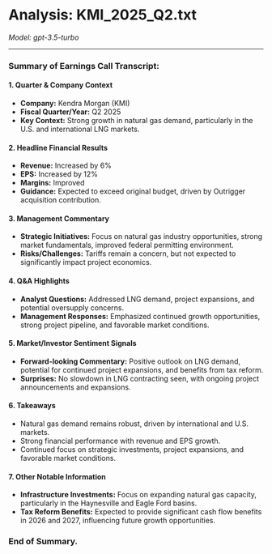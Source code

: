 # Analysis: KMI_2025_Q2.txt

*Model: gpt-3.5-turbo*

---

### Summary of Earnings Call Transcript:

#### 1. **Quarter & Company Context**
- **Company:** Kendra Morgan (KMI)
- **Fiscal Quarter/Year:** Q2 2025
- **Key Context:** Strong growth in natural gas demand, particularly in the U.S. and international LNG markets.

#### 2. **Headline Financial Results**
- **Revenue:** Increased by 6%
- **EPS:** Increased by 12%
- **Margins:** Improved
- **Guidance:** Expected to exceed original budget, driven by Outrigger acquisition contribution.

#### 3. **Management Commentary**
- **Strategic Initiatives:** Focus on natural gas industry opportunities, strong market fundamentals, improved federal permitting environment.
- **Risks/Challenges:** Tariffs remain a concern, but not expected to significantly impact project economics.

#### 4. **Q&A Highlights**
- **Analyst Questions:** Addressed LNG demand, project expansions, and potential oversupply concerns.
- **Management Responses:** Emphasized continued growth opportunities, strong project pipeline, and favorable market conditions.

#### 5. **Market/Investor Sentiment Signals**
- **Forward-looking Commentary:** Positive outlook on LNG demand, potential for continued project expansions, and benefits from tax reform.
- **Surprises:** No slowdown in LNG contracting seen, with ongoing project announcements and expansions.

#### 6. **Takeaways**
- Natural gas demand remains robust, driven by international and U.S. markets.
- Strong financial performance with revenue and EPS growth.
- Continued focus on strategic investments, project expansions, and favorable market conditions.

#### 7. **Other Notable Information**
- **Infrastructure Investments:** Focus on expanding natural gas capacity, particularly in the Haynesville and Eagle Ford basins.
- **Tax Reform Benefits:** Expected to provide significant cash flow benefits in 2026 and 2027, influencing future growth opportunities.

### End of Summary.